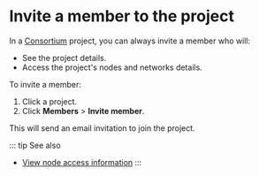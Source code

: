 # Invite a member to the project

In a [Consortium](/key-concepts/consortium-project) project, you can always invite a member who will:

* See the project details.
* Access the project's nodes and networks details.

To invite a member:

1. Click a project.
1. Click **Members** > **Invite member**.

This will send an email invitation to join the project.

::: tip See also
* [View node access information](/control-panel/view-node-access)
:::